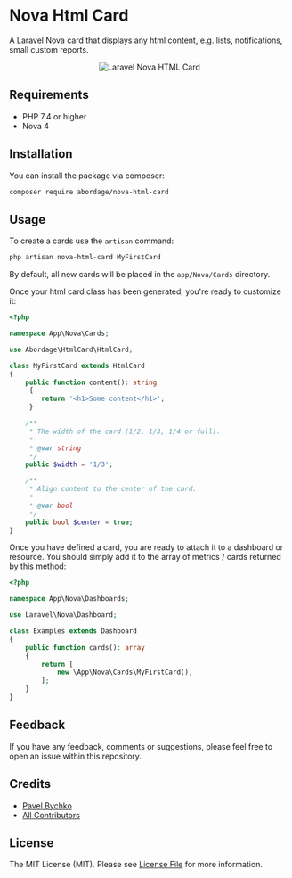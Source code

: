 # Nova Html Card

A Laravel Nova card that displays any html content, e.g. lists, notifications, small custom reports.

<p style="text-align: center;" align="center">
<img alt="Laravel Nova HTML Card" src="https://github.com/abordage/nova-html-card/blob/master/docs/images/abordage-nova-html-card.png?raw=true">
</p>


[//]: # (<p style="text-align: center;" align="center">)

[//]: # ()
[//]: # ()
[//]: # (<a href="https://packagist.org/packages/abordage/nova-html-card" title="Packagist version">)

[//]: # (<img alt="Packagist Version" src="https://img.shields.io/packagist/v/abordage/nova-html-card">)

[//]: # (</a>)

[//]: # ()
[//]: # ()
[//]: # (<a href="https://github.com/abordage/nova-html-card/actions/workflows/php-cs-fixer.yml" title="GitHub Code Style Status">)

[//]: # (    <img alt="GitHub Code Style Status" src="https://img.shields.io/github/workflow/status/abordage/nova-html-card/PHP%20CS%20Fixer?label=code%20style">)

[//]: # (</a>)

[//]: # ()
[//]: # ()
[//]: # (<a href="https://www.php.net/" title="PHP version">)

[//]: # (    <img alt="PHP Version Support" src="https://img.shields.io/packagist/php-v/abordage/nova-html-card">)

[//]: # (</a>)

[//]: # ()
[//]: # ()
[//]: # (<a href="https://github.com/abordage/nova-html-card/blob/master/LICENSE.md" title="License">)

[//]: # (    <img alt="License" src="https://img.shields.io/github/license/abordage/nova-html-card">)

[//]: # (</a>)

[//]: # ()
[//]: # (</p>)

## Requirements
- PHP 7.4 or higher
- Nova 4

## Installation

You can install the package via composer:

```bash
composer require abordage/nova-html-card
```

## Usage

To create a cards use the `artisan` command:

```bash
php artisan nova-html-card MyFirstCard
```
By default, all new cards will be placed in the `app/Nova/Cards` directory.

Once your html card class has been generated, you're ready to customize it:

```php
<?php

namespace App\Nova\Cards;

use Abordage\HtmlCard\HtmlCard;

class MyFirstCard extends HtmlCard
{
    public function content(): string
     {
        return '<h1>Some content</h1>';
     }

    /**
     * The width of the card (1/2, 1/3, 1/4 or full).
     *
     * @var string
     */
    public $width = '1/3';

    /**
     * Align content to the center of the card.
     *
     * @var bool
     */
    public bool $center = true;
}
```

Once you have defined a card, you are ready to attach it to a dashboard or resource. You should simply add it to the array of metrics / cards returned by this method:

```php
<?php

namespace App\Nova\Dashboards;

use Laravel\Nova\Dashboard;

class Examples extends Dashboard
{
    public function cards(): array
    {
        return [
            new \App\Nova\Cards\MyFirstCard(),
        ];
    }
}
```

## Feedback
If you have any feedback, comments or suggestions, please feel free to open an issue within this repository.

## Credits

- [Pavel Bychko](https://github.com/abordage)
- [All Contributors](../../contributors)

## License

The MIT License (MIT). Please see [License File](LICENSE.md) for more information.
